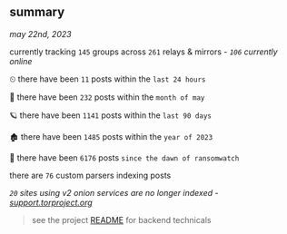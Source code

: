 
## summary
_may 22nd, 2023_

currently tracking `145` groups across `261` relays & mirrors - _`106` currently online_

⏲ there have been `11` posts within the `last 24 hours`

🦈 there have been `232` posts within the `month of may`

🪐 there have been `1141` posts within the `last 90 days`

🏚 there have been `1485` posts within the `year of 2023`

🦕 there have been `6176` posts `since the dawn of ransomwatch`

there are `76` custom parsers indexing posts

_`20` sites using v2 onion services are no longer indexed - [support.torproject.org](https://support.torproject.org/onionservices/v2-deprecation/)_

> see the project [README](https://github.com/joshhighet/ransomwatch#ransomwatch--) for backend technicals
